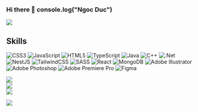 ### Hi there 👋 console.log("Ngoc Duc")

[![](https://visitcount.itsvg.in/api?id=n2duc&icon=2&color=0)](https://visitcount.itsvg.in)

## Skills
![CSS3](https://img.shields.io/badge/css3-%231572B6.svg?style=flat-square&logo=css3&logoColor=white) ![JavaScript](https://img.shields.io/badge/javascript-%23323330.svg?style=flat-square&logo=javascript&logoColor=%23F7DF1E) ![HTML5](https://img.shields.io/badge/html5-%23E34F26.svg?style=flat-square&logo=html5&logoColor=white) ![TypeScript](https://img.shields.io/badge/typescript-%23007ACC.svg?style=flat-square&logo=typescript&logoColor=white) ![Java](https://img.shields.io/badge/java-%23ED8B00.svg?style=flat-square&logo=java&logoColor=white) ![C++](https://img.shields.io/badge/c++-%2300599C.svg?style=flat-square&logo=c%2B%2B&logoColor=white) ![.Net](https://img.shields.io/badge/.NET-5C2D91?style=flat-square&logo=.net&logoColor=white) ![NestJS](https://img.shields.io/badge/nestjs-%23E0234E.svg?style=flat-square&logo=nestjs&logoColor=white) ![TailwindCSS](https://img.shields.io/badge/tailwindcss-%2338B2AC.svg?style=flat-square&logo=tailwind-css&logoColor=white) ![SASS](https://img.shields.io/badge/SASS-hotpink.svg?style=flat-square&logo=SASS&logoColor=white) ![React](https://img.shields.io/badge/react-%2320232a.svg?style=flat-square&logo=react&logoColor=%2361DAFB) ![MongoDB](https://img.shields.io/badge/MongoDB-%234ea94b.svg?style=flat-square&logo=mongodb&logoColor=white) ![Adobe Illustrator](https://img.shields.io/badge/adobeillustrator-%23FF9A00.svg?style=flat-square&logo=adobeillustrator&logoColor=white) ![Adobe Photoshop](https://img.shields.io/badge/adobephotoshop-%2331A8FF.svg?style=flat-square&logo=adobephotoshop&logoColor=white) ![Adobe Premiere Pro](https://img.shields.io/badge/Adobe%20Premiere%20Pro-9999FF.svg?style=flat-square&logo=Adobe%20Premiere%20Pro&logoColor=white) 	![Figma](https://img.shields.io/badge/figma-%23F24E1E.svg?style=flat-square&logo=figma&logoColor=white)

![](https://github-readme-stats.vercel.app/api?username=n2duc&theme=react&hide_border=true&include_all_commits=false&count_private=false)<br/>
![](https://github-readme-streak-stats.herokuapp.com/?user=n2duc&theme=react&hide_border=true)<br/>
![](https://github-readme-stats.vercel.app/api/top-langs/?username=n2duc&theme=react&hide_border=true&include_all_commits=false&count_private=false&layout=compact)

![](https://github-trophies.vercel.app/?username=n2duc&theme=onedark&no-frame=true&no-bg=false&margin-w=4)



